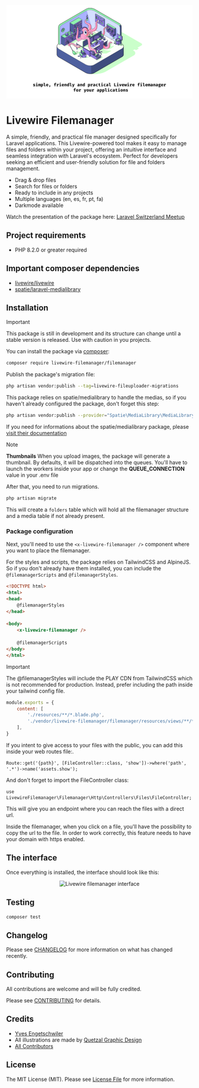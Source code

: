 <p align="center">
    <picture>
        <source media="(prefers-color-scheme: dark)" srcset="./images/banner_dark.png">
        <source media="(prefers-color-scheme: light)" srcset="./images/banner_light.png">
        <img alt="Livewire filemanager image" src="./images/banner_light.png">
    </picture>
</p>

# Livewire Filemanager

A simple, friendly, and practical file manager designed specifically for Laravel applications. This Livewire-powered tool makes it easy to manage files and folders within your project, offering an intuitive interface and seamless integration with Laravel's ecosystem. Perfect for developers seeking an efficient and user-friendly solution for file and folders management.

- Drag & drop files
- Search for files or folders
- Ready to include in any projects
- Multiple languages (en, es, fr, pt, fa)
- Darkmode available

Watch the presentation of the package here: [Laravel Switzerland Meetup](https://www.youtube.com/watch?v=lgk_1AtukfM)

## Project requirements

- PHP 8.2.0 or greater required

## Important composer dependencies

- [livewire/livewire](https://laravel-livewire.com/)
- [spatie/laravel-medialibrary](https://spatie.be/docs/laravel-medialibrary)

## Installation

> [!IMPORTANT]
> This package is still in development and its structure can change until a stable version is released. Use with caution in you projects.

You can install the package via [composer](https://getcomposer.org):

```bash
composer require livewire-filemanager/filemanager
```

Publish the package's migration file:

```bash
php artisan vendor:publish --tag=livewire-fileuploader-migrations
```

This package relies on spatie/medialibrary to handle the medias, so if you haven't already configured the package, don't forget this step:

```bash
php artisan vendor:publish --provider="Spatie\MediaLibrary\MediaLibraryServiceProvider" --tag="medialibrary-migrations"
```

If you need for informations about the spatie/medialibrary package, please [visit their documentation](https://spatie.be/docs/laravel-medialibrary)

> [!NOTE]
> **Thumbnails** When you upload images, the package will generate a thumbnail. By defaults, it will be dispatched into the queues. You'll have to launch the workers inside your app or change the **QUEUE_CONNECTION** value in your .env file

After that, you need to run migrations.

```bash
php artisan migrate
```

This will create a `folders` table which will hold all the filemanager structure and a media table if not already present.

### Package configuration

Next, you'll need to use the `<x-livewire-filemanager />` component where you want to place the filemanager.

For the styles and scripts, the package relies on TailwindCSS and AlpineJS. So if you don't already have them installed, you can include the `@filemanagerScripts` and `@filemanagerStyles`.

```html
<!DOCTYPE html>
<html>
<head>
    @filemanagerStyles
</head>

<body>
    <x-livewire-filemanager />

    @filemanagerScripts
</body>
</html>
```

> [!IMPORTANT]
> The @filemanagerStyles will include the PLAY CDN from TailwindCSS which is not recommended for production. Instead, prefer including the path inside your tailwind config file.

```js
module.exports = {
    content: [
        './resources/**/*.blade.php',
        './vendor/livewire-filemanager/filemanager/resources/views/**/*.blade.php',
    ],
}
```

If you intent to give access to your files with the public, you can add this inside your web routes file:.

```
Route::get('{path}', [FileController::class, 'show'])->where('path', '.*')->name('assets.show');
```

And don't forget to import the FileController class:

```
use LivewireFilemanager\Filemanager\Http\Controllers\Files\FileController;
```

This will give you an endpoint where you can reach the files with a direct url.

Inside the filemanager, when you click on a file, you'll have the possibility to copy the url to the file. In order to work correctly, this feature needs to have your domain with https enabled.

## The interface

Once everything is installed, the interface should look like this:

<p align="center"><img src="https://github.com/livewire-filemanager/filemanager/raw/master/images/interface.jpg" alt="Livewire filemanager interface"></p>

## Testing

```bash
composer test
```

## Changelog

Please see [CHANGELOG](CHANGELOG.md) for more information on what has changed recently.

## Contributing

All contributions are welcome and will be fully credited.

Please see [CONTRIBUTING](CONTRIBUTING.md) for details.

## Credits

- [Yves Engetschwiler](https://github.com/bee-interactive)
- All illustrations are made by [Quetzal Graphic Design](https://quetzal.ch/)
- [All Contributors](../../contributors)

## License

The MIT License (MIT). Please see [License File](LICENSE.md) for more information.
